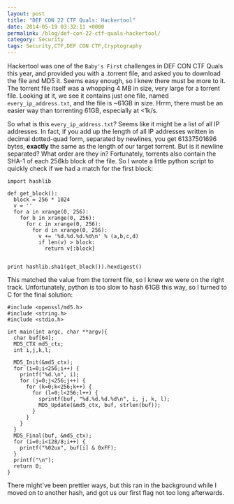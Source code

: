 ```yaml
---
layout: post
title: "DEF CON 22 CTF Quals: Hackertool"
date: 2014-05-19 03:32:11 +0000
permalink: /blog/def-con-22-ctf-quals-hackertool/
category: Security
tags: Security,CTF,DEF CON CTF,Cryptography
---
```

Hackertool was one of the <code>Baby's First</code> challenges in DEF CON CTF Quals this year, and provided you with a .torrent file, and asked you to download the file and MD5 it.  Seems easy enough, so I knew there must be more to it.  The torrent file itself was a whopping 4 MB in size, very large for a torrent file.  Looking at it, we see it contains just one file, named <code>every_ip_address.txt</code>, and the file is ~61GB in size.  Hrrm, there must be an easier way than torrenting 61GB, especially at <1k/s.

So what is this `every_ip_address.txt`?  Seems like it might be a list of all IP addresses.  In fact, if you add up the length of all IP addresses written in decimal dotted-quad form, separated by newlines, you get 61337501696 bytes, **exactly** the same as the length of our target torrent.  But is it newline separated?  What order are they in?  Fortunately, torrents also contain the SHA-1 of each 256kb block of the file.  So I wrote a little python script to quickly check if we had a match for the first block:

    import hashlib

    def get_block():    
      block = 256 * 1024
      v = ''
      for a in xrange(0, 256):
        for b in xrange(0, 256):
          for c in xrange(0, 256):
            for d in xrange(0, 256):
              v += '%d.%d.%d.%d\n' % (a,b,c,d)
              if len(v) > block:
                return v[:block]       


    print hashlib.sha1(get_block()).hexdigest()

This matched the value from the torrent file, so I knew we were on the right track.  Unfortunately, python is too slow to hash 61GB this way, so I turned to C for the final solution:

    #include <openssl/md5.h>
    #include <string.h>
    #include <stdio.h>
    
    int main(int argc, char **argv){
      char buf[64];
      MD5_CTX md5_ctx;
      int i,j,k,l;
    
      MD5_Init(&md5_ctx);
      for (i=0;i<256;i++) {
        printf("%d.\n", i);
        for (j=0;j<256;j++) {
          for (k=0;k<256;k++) {
            for (l=0;l<256;l++) {
              sprintf(buf, "%d.%d.%d.%d\n", i, j, k, l);
              MD5_Update(&md5_ctx, buf, strlen(buf));
            }
          }
        }
      }
      MD5_Final(buf, &md5_ctx);
      for (i=0;i<128/8;i++) {
        printf("%02ux", buf[i] & 0xFF);
      }
      printf("\n");
      return 0;
    }

There might've been prettier ways, but this ran in the background while I moved on to another hash, and got us our first flag not too long afterwards.

